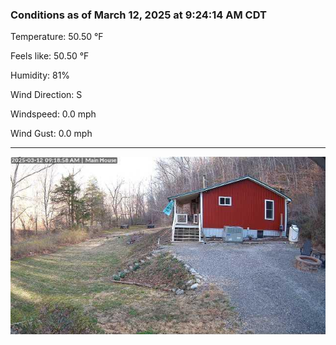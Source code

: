 ### Conditions as of March 12, 2025 at 9:24:14 AM CDT 

Temperature: 50.50 &deg;F

Feels like: 50.50 &deg;F

Humidity: 81%

Wind Direction: S

Windspeed: 0.0 mph

Wind Gust: 0.0 mph

---

<img src="./images/latest.jpeg"/>

